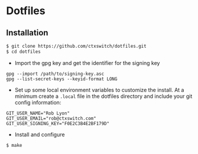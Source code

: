 # Dotfiles

## Installation

```sh
$ git clone https://github.com/ctxswitch/dotfiles.git
$ cd dotfiles
```


* Import the gpg key and get the identifier for the signing key

```
gpg --import /path/to/signing-key.asc
gpg --list-secret-keys --keyid-format LONG
```

* Set up some local environment variables to customize the install.  At a minimum create a `.local` file in the dotfiles directory and include your git config information:

```
GIT_USER_NAME="Rob Lyon"
GIT_USER_EMAIL="rob@ctxswitch.com"
GIT_USER_SIGNING_KEY="F0E2C3B4E2BF179D"
```

* Install and configure

```sh
$ make
```
